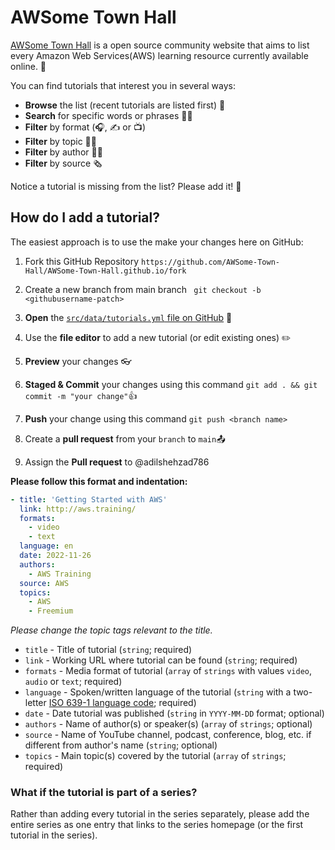 # AWSome Town Hall

[AWSome Town Hall](https://awsome-town-hall.github.io/) is a open source community website that aims to list every
Amazon Web Services(AWS) learning resource currently available online. 🎉

You can find tutorials that interest you in several ways:

- **Browse** the list (recent tutorials are listed first) 👀
- **Search** for specific words or phrases 🕵️‍♀️
- **Filter** by format (🎧, ✍️ or 📺)
- **Filter** by topic 🤷‍♂️
- **Filter** by author 👩‍🏫
- **Filter** by source 🗞️

Notice a tutorial is missing from the list? Please add it! 🙏

## How do I add a tutorial?

The easiest approach is to use the make your changes here on GitHub:

1. Fork this GitHub Repository ``https://github.com/AWSome-Town-Hall/AWSome-Town-Hall.github.io/fork ``

2. Create a new branch from main branch `` git checkout -b <githubusername-patch>``

3. **Open** the [`src/data/tutorials.yml` file on GitHub](https://github.com/AWSome-Town-Hall/AWSome-Town-Hall.github.io/blob/main/src/data/tutorials.yml) 📂
2. Use the **file editor** to add a new tutorial (or edit existing ones) ✏️
3. **Preview** your changes 👓
4. **Staged & Commit** your changes using this command ``git add . && git commit -m "your change"``👍
5. **Push** your change using this command ``git push <branch name>``
5. Create a **pull request** from your ``branch`` to ``main``📤
5. Assign the **Pull request** to @adilshehzad786

**Please follow this format and indentation:**

```yaml
- title: 'Getting Started with AWS'
  link: http://aws.training/
  formats:
    - video
    - text
  language: en
  date: 2022-11-26
  authors:
    - AWS Training
  source: AWS
  topics:
    - AWS
    - Freemium
```
_Please change the topic tags relevant to the title._   

- `title` - Title of tutorial (`string`; required)
- `link` - Working URL where tutorial can be found (`string`; required)
- `formats` - Media format of tutorial (`array` of `strings` with values `video`,
  `audio` or `text`; required)
- `language` - Spoken/written language of the tutorial (`string` with a two-letter
  [ISO 639-1 language code](https://en.wikipedia.org/wiki/List_of_ISO_639-1_codes);
  required)
- `date` - Date tutorial was published (`string` in `YYYY-MM-DD` format; optional)
- `authors` - Name of author(s) or speaker(s) (`array` of `strings`; optional)
- `source` - Name of YouTube channel, podcast, conference, blog, etc. if different from
  author's name (`string`; optional)
- `topics` - Main topic(s) covered by the tutorial (`array` of `strings`; required)

### What if the tutorial is part of a series?

Rather than adding every tutorial in the series separately, please add the entire series
as one entry that links to the series homepage (or the first tutorial in the series).


